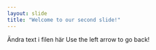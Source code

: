 ```yaml
---
layout: slide
title: "Welcome to our second slide!"
---
```

Ändra text i filen här
Use the left arrow to go back!
